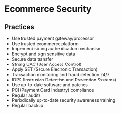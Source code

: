 # Ecommerce Security

## Practices

- Use trusted payment gateway/processor
- Use trusted ecommerce platform
- Implement strong authentication mechanism
- Encrypt and sign sensitive data
- Secure data transfer
- Strong UAC (User Access Control)
- Apply SET (Secure Electronic Transaction)
- Transaction monitoring and fraud detection 24/7 
- IDPS (Instrusion Detection and Prevention Systems)
- Use up-to-date software and patches
- PCI (Payment Card Industry) compliance
- Regular audits
- Periodically up-to-date security awareness training
- Regular backup